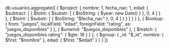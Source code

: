 db.usuarios.aggregate([
    {
        $project: {
            nombre: 1,
            fecha_nac: 1,
            edad: {
                $subtract: [
                    { $toInt: { $substr: [ { $toString: { $year: new Date() } }, 0, 4 ] } },
                    { $toInt: { $substr: [ { $toString: "$fecha_nac" }, 0, 4 ] } }
                ]
            }
        }
    },
    {
        $lookup: {
            from: "juegos",
            localField: "edad",
            foreignField: "rating",
            as: "juegos_disponibles"
        }
    },
    {
        $unwind: "$juegos_disponibles"
    },
    {
        $match: {
            "juegos_disponibles.rating": { $gte: 18 }
        }
    },
    {
        $group: {
            _id: "$_id",
            nombre: { $first: "$nombre" },
            edad: { $first: "$edad" }
        }
    }
])
